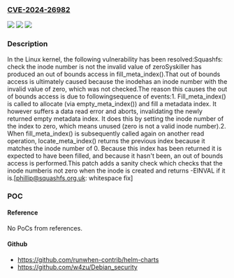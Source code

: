 ### [CVE-2024-26982](https://cve.mitre.org/cgi-bin/cvename.cgi?name=CVE-2024-26982)
![](https://img.shields.io/static/v1?label=Product&message=Linux&color=blue)
![](https://img.shields.io/static/v1?label=Version&message=1da177e4c3f41524e886b7f1b8a0c1fc7321cac2%3C%2032c114a58236fe67141634774559f21f1dc96fd7%20&color=brighgreen)
![](https://img.shields.io/static/v1?label=Vulnerability&message=n%2Fa&color=brighgreen)

### Description

In the Linux kernel, the following vulnerability has been resolved:Squashfs: check the inode number is not the invalid value of zeroSyskiller has produced an out of bounds access in fill_meta_index().That out of bounds access is ultimately caused because the inodehas an inode number with the invalid value of zero, which was not checked.The reason this causes the out of bounds access is due to followingsequence of events:1. Fill_meta_index() is called to allocate (via empty_meta_index())   and fill a metadata index.  It however suffers a data read error   and aborts, invalidating the newly returned empty metadata index.   It does this by setting the inode number of the index to zero,   which means unused (zero is not a valid inode number).2. When fill_meta_index() is subsequently called again on another   read operation, locate_meta_index() returns the previous index   because it matches the inode number of 0.  Because this index   has been returned it is expected to have been filled, and because   it hasn't been, an out of bounds access is performed.This patch adds a sanity check which checks that the inode numberis not zero when the inode is created and returns -EINVAL if it is.[phillip@squashfs.org.uk: whitespace fix]

### POC

#### Reference
No PoCs from references.

#### Github
- https://github.com/runwhen-contrib/helm-charts
- https://github.com/w4zu/Debian_security

